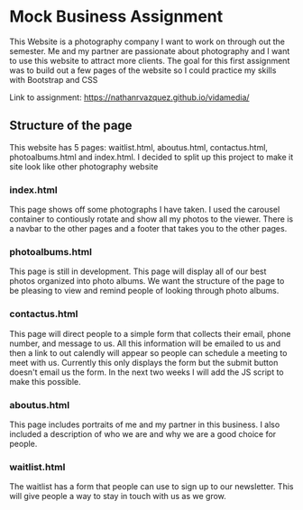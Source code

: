 # Mock Business Assignment

This Website is a photography company I want to work on through out the semester. Me and my partner are passionate about photography and I want to use this website to attract more clients. The goal for this first assignment was to build out a few pages of the website so I could practice my skills with Bootstrap and CSS

Link to assignment: https://nathanrvazquez.github.io/vidamedia/

## Structure of the page

This website has 5 pages: waitlist.html, aboutus.html, contactus.html, photoalbums.html and index.html. I decided to split up this project to make it site look like other photography website

### index.html

This page shows off some photographs I have taken. I used the carousel container to contiously rotate and show all my photos to the viewer. There is a navbar to the other pages and a footer that takes you to the other pages.

### photoalbums.html

This page is still in development. This page will display all of our best photos organized into photo albums. We want the structure of the page to be pleasing to view and remind people of looking through photo albums. 

### contactus.html

This page will direct people to a simple form that collects their email, phone number, and message to us. All this information will be emailed to us and then a link to out calendly will appear so people can schedule a meeting to meet with us. Currently this only displays the form but the submit button doesn't email us the form. In the next two weeks I will add the JS script to make this possible.

### aboutus.html

This page includes portraits of me and my partner in this business. I also included a description of who we are and why we are a good choice for people.

### waitlist.html

The waitlist has a form that people can use to sign up to our newsletter. This will give people a way to stay in touch with us as we grow.
